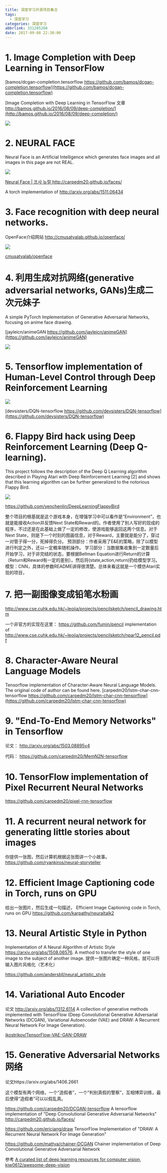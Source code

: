 ```yaml
---
title: 深度学习开源项目集合
tags:
  - 深度学习
categories: 深度学习
abbrlink: 331205288
date: 2017-09-08 22:30:00
---
```

<!-- toc -->
<!-- more -->
# 1. Image Completion with Deep Learning in TensorFlow

[bamos/dcgan-completion.tensorflow https://github.com/bamos/dcgan-completion.tensorflow](https://github.com/bamos/dcgan-completion.tensorflow)

[Image Completion with Deep Learning in TensorFlow 文章 http://bamos.github.io/2016/08/09/deep-completion/](http://bamos.github.io/2016/08/09/deep-completion/)

![](ImageCompletion.png)

# 2. NEURAL FACE

Neural Face is an Artificial Intelligence which generates face images and all images in this page are not REAL.

![](FaceNeural.png)

[Neural Face | 프사 뉴럴 http://carpedm20.github.io/faces/ ](http://carpedm20.github.io/faces/)

A torch implementation of http://arxiv.org/abs/1511.06434

# 3. Face recognition with deep neural networks. 

OpenFace介绍网站 http://cmusatyalab.github.io/openface/

![](FaceRec.png)

[cmusatyalab/openface](https://github.com/cmusatyalab/openface)

# 4. 利用生成对抗网络(generative adversarial networks, GANs)生成二次元妹子

A simple PyTorch Implementation of Generative Adversarial Networks, focusing on anime face drawing.

[jayleicn/animeGAN https://github.com/jayleicn/animeGAN](https://github.com/jayleicn/animeGAN)

![](AnimeGAN.png)

# 5. Tensorflow implementation of Human-Level Control through Deep Reinforcement Learning

![](Human_level.png)

[devsisters/DQN-tensorflow https://github.com/devsisters/DQN-tensorflow](https://github.com/devsisters/DQN-tensorflow)

# 6. Flappy Bird hack using Deep Reinforcement Learning (Deep Q-learning).
This project follows the description of the Deep Q Learning algorithm described in Playing Atari with Deep Reinforcement Learning [2] and shows that this learning algorithm can be further generalized to the notorious Flappy Bird.

![](DeepQ.png)

https://github.com/yenchenlin/DeepLearningFlappyBird

整个项目的根基就是这个游戏本身，在增强学习中可以看作是“Environment”，也就是能接收Action并反馈Next State和Reward的。作者使用了别人写好的现成的程序，不过还是在此基础上做了一定的修改，使游戏能够返回这两个信息。对于Next State，则是下一个时刻的图画信息，对于Reward，主要就是能分了，穿过一对管子得一分，死掉得负分。
预测部分：作者采用了E&E的策略，除了以模型进行判定之外，还以一定概率随机操作。
学习部分：当数据集收集到一定数量后开始学习，对于非完结的状态，要根据Bellman Equation进行Return的计算（Return和Reward有一定的差别）。然后将(state,action,return)扔给模型学习。
模型：CNN，具体的参数README讲得很清楚。总体来看这就是一个模仿Atari实现的项目，

# 7. 把一副图像变成铅笔水粉画

http://www.cse.cuhk.edu.hk/~leojia/projects/pencilsketch/pencil_drawing.htm

一个非官方的实现在这里：
https://github.com/fumin/pencil  implementation of http://www.cse.cuhk.edu.hk/~leojia/projects/pencilsketch/npar12_pencil.pdf 

# 8. Character-Aware Neural Language Models

Tensorflow implementation of Character-Aware Neural Language Models. The original code of author can be found here.
[carpedm20/lstm-char-cnn-tensorflow https://github.com/carpedm20/lstm-char-cnn-tensorflow](https://github.com/carpedm20/lstm-char-cnn-tensorflow)

# 9. "End-To-End Memory Networks" in Tensorflow

论文： http://arxiv.org/abs/1503.08895v4

代码： https://github.com/carpedm20/MemN2N-tensorflow

# 10. TensorFlow implementation of Pixel Recurrent Neural Networks

https://github.com/carpedm20/pixel-rnn-tensorflow

# 11. A recurrent neural network for generating little stories about images

你提供一张图，然后计算机根据这张图讲一个小故事。
https://github.com/ryankiros/neural-storyteller

# 12. Efficient Image Captioning code in Torch, runs on GPU

给出一张图片，然后生成一句描述，
Efficient Image Captioning code in Torch, runs on GPU
https://github.com/karpathy/neuraltalk2

# 13. Neural Artistic Style in Python

Implementation of A Neural Algorithm of Artistic Style https://arxiv.org/abs/1508.06576. 
A method to transfer the style of one image to the subject of another image. 
提供一张图片确定一种风格，就可以将输入图片风格化（艺术化）

https://github.com/andersbll/neural_artistic_style

# 14. Variational Auto Encoder

论文 http://arxiv.org/abs/1312.6114
A collection of generative methods implemented with TensorFlow (Deep Convolutional Generative Adversarial Networks (DCGAN), Variational Autoencoder (VAE) and DRAW: A Recurrent Neural Network For Image Generation).

[ikostrikov/TensorFlow-VAE-GAN-DRAW](https://github.com/ikostrikov/TensorFlow-VAE-GAN-DRAW)

# 15. Generative Adversarial Networks 网络

论文https://arxiv.org/abs/1406.2661

这个模型有两个网络，一个“造假者”，一个“判别真假的警察”，互相博弈训练，最后使得“造假者”可以以假乱真。

https://github.com/carpedm20/DCGAN-tensorflow
A tensorflow implementation of "Deep Convolutional Generative Adversarial Networks" http://carpedm20.github.io/faces/

https://github.com/ericjang/draw
TensorFlow Implementation of "DRAW: A Recurrent Neural Network For Image Generation"

https://github.com/mattya/chainer-DCGAN
Chainer implementation of Deep Convolutional Generative Adversarial Network

参考
[A curated list of deep learning resources for computer vision, kjw0612/awesome-deep-vision](https://github.com/kjw0612/awesome-deep-vision)